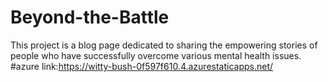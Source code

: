 # Beyond-the-Battle
This project is a blog page dedicated to sharing the empowering stories of people who have successfully overcome various mental health issues.
#azure link:https://witty-bush-0f597f610.4.azurestaticapps.net/
